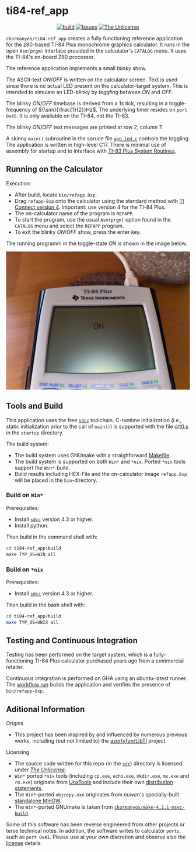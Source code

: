 ti84-ref_app
==================

<p align="center">
    <a href="https://github.com/ckormanyos/ti84-ref_app/actions">
        <img src="https://github.com/ckormanyos/ti84-ref_app/actions/workflows/ti84-ref_app.yml/badge.svg" alt="build"></a>
    <a href="https://github.com/ckormanyos/ti84-ref_app/issues?q=is%3Aissue+is%3Aopen+sort%3Aupdated-desc">
        <img src="https://custom-icon-badges.herokuapp.com/github/issues-raw/ckormanyos/ti84-ref_app?logo=github" alt="Issues" /></a>
    <a href="https://github.com/ckormanyos/ti84-ref_app/blob/main/UNLICENSE">
        <img src="https://img.shields.io/badge/license-The Unlicense-blue.svg" alt="The Unlicense"></a>
</p>

`ckormanyos/ti84-ref_app` creates a fully functioning reference application
for the z80-based TI-84 Plus monochrome graphics calculator. It runs in the
open `Asm(prgm)` interface provided in the calculator's `CATALOG` menu.
It uses the TI-84's on-board Z80 processor.

The reference application implements a small _blinky_ show.

The ASCII-text _ON_/_OFF_ is written on the calculator screen.
Text is used since there is no actual LED present on the calculator-target system.
This is intended to simulate an LED-blinky by _toggling_ between _ON_ and _OFF_.

The blinky _ON_/_OFF_ timebase is derived from a $1s$ tick,
resulting in a toggle-frequency of ${\sim}{\frac{1}{2}}Hz$.
The underlying timer resides on `port 0x45`. It is only available on the TI-84,
not the TI-83.

The blinky _ON_/_OFF_ text messages are printed
at row $2$, column $7$.

A skinny `main()` subroutine in the soruce file
[`app_led.c`](./src/app/app_led.c) controls the toggling.
The application is written in high-level C17.
There is minimal use of assembly for startup and to interface with
[TI-83 Plus System Routines](https://education.ti.com/html/eguides/discontinued/computer-software/EN/SDK-TI-83-System-Routines_EN.pdf).

## Running on the Calculator

Execution:
  - After build, locate `bin/refapp.8xp`.
  - Drag `refapp-8xp` onto the calculator using the standard method with [TI Connect version 4](https://education.ti.com/en/software/details/en/B59F6C83468C4574ABFEE93D2BC3F807/swticonnectsoftware). Important: use version 4 for the TI-84 Plus.
  - The on-calculator name of the program is `REFAPP`.
  - To start the program, use the usual `Asm(prgm)` option found in the `CATALOG` menu and select the `REFAPP` program.
  - To exit the blinky _ON_/_OFF_ show, press the enter key.

The running programm in the toggle-state _ON_ is shown in the image below.

![](./images/ti84-ref_app.jpg)

## Tools and Build

This application uses the free
[`sdcc`](https://sdcc.sourceforge.net) toolchain.
C-runtime initialization (i.e., static initialization prior to the call of `main()`)
is supported with the file [crt0.s](./src/startup/crt0.s) in the `startup` directory.

The build system:
  - The build system uses GNUmake with a straighforward [Makefile](./build/Makefile).
  - The build system is supported on both `Win*` and `*nix`. Ported `*nix` tools support the `Win*`-build.
  - Build results including HEX-File and the on-calculator image `refapp.8xp` will be placed in the `bin`-directory.

### Build on `Win*`

Prerequisites:
  - Install [`sdcc`](https://sdcc.sourceforge.net) version 4.3 or higher.
  - Install python.

Then build in the command shell with:

```cmd
cd ti84-ref_app\build
make TYP_OS=WIN all
```

### Build on `*nix`

Prerequisites:
  - Install [`sdcc`](https://sdcc.sourceforge.net) version 4.3 or higher.

Then build in the bash shell with:

```sh
cd ti84-ref_app/build
make TYP_OS=UNIX all
```

## Testing and Continuous Integration

Testing has been performed on the target system, which is a fully-functioning
TI-84 Plus calculator purchased years ago from a commercial retailer.

Continuous integration is performed on GHA using an ubuntu-latest runner.
The [workflow run](./.github/workflows/ti84-ref_app.yml)
builds the application and verifies the presence of `bin/refapp-8xp`.

## Aditional Information

Origins
  - This project has been inspired by and influenced by numerous previous works, including (but not limited to) the [azertyfun/LibTI](https://github.com/azertyfun/LibTI) project.

Licensing
  - The source code written for this repo (in the [`src`](./src)) directory is licensed under [_The_ _Unlicense_](./LICENSE).
  - `Win*` ported `*nix` tools (including `cp.exe`, `echo.exe`, `mkdir.exe`, `mv.exe` and `rm.exe`) originate from [UnxTools](https://sourceforge.net/projects/unxutils) and include their own [distribution statements](./build/tools/UnxUtils).
  - The `Win*`-ported `objcopy.exe` originates from _nuwen_'s specially-built [standalone MinGW](https://nuwen.net/mingw.html).
  - The `Win*`-ported GNUmake is taken from [`ckormanyos/make-4.2.1-msvc-build`](https://github.com/ckormanyos/make-4.2.1-msvc-build).

Some of this software has been reverse engineered
from other projects or terse technical notes. In addition,
the software writes to calculator `ports`, such as `port 0x41`.
Please use at your own discretion and observe also
the [license](./LICENSE) details.
